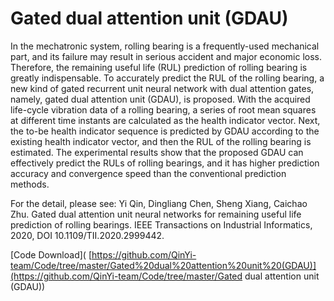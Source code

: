 # Gated dual attention unit (GDAU) 

 In the mechatronic system, rolling bearing is a frequently-used mechanical part, and its failure may result in serious accident and major economic loss. Therefore, the remaining useful life (RUL) prediction of rolling bearing is greatly indispensable. To accurately predict the RUL of the rolling bearing, a new kind of gated recurrent unit neural network with dual attention gates, namely, gated dual attention unit (GDAU), is proposed. With the acquired life-cycle vibration data of a rolling bearing, a series of root mean squares at different time instants are calculated as the health indicator vector. Next, the to-be health indicator sequence is predicted by GDAU according to the existing health indicator vector, and then the RUL of the rolling bearing is estimated. The experimental results show that the proposed GDAU can effectively predict the RULs of rolling bearings, and it has higher prediction accuracy and convergence speed than the conventional prediction methods.  

For the detail, please see:  Yi Qin, Dingliang Chen, Sheng Xiang, Caichao Zhu. Gated dual attention unit neural networks for remaining useful life prediction of rolling bearings. IEEE Transactions on Industrial Informatics, 2020, DOI 10.1109/TII.2020.2999442.  

[Code Download]( [https://github.com/QinYi-team/Code/tree/master/Gated%20dual%20attention%20unit%20(GDAU)](https://github.com/QinYi-team/Code/tree/master/Gated dual attention unit (GDAU)) 